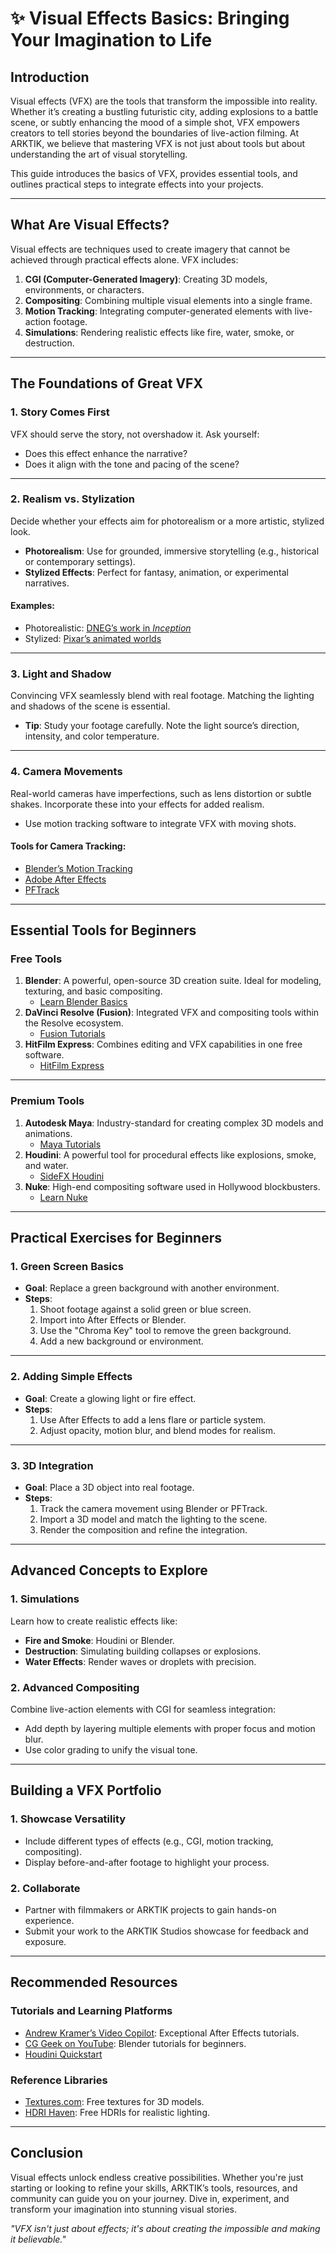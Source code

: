 # ✨ Visual Effects Basics: Bringing Your Imagination to Life

## Introduction

Visual effects (VFX) are the tools that transform the impossible into reality. Whether it’s creating a bustling futuristic city, adding explosions to a battle scene, or subtly enhancing the mood of a simple shot, VFX empowers creators to tell stories beyond the boundaries of live-action filming. At ARKTIK, we believe that mastering VFX is not just about tools but about understanding the art of visual storytelling.

This guide introduces the basics of VFX, provides essential tools, and outlines practical steps to integrate effects into your projects.

---

## What Are Visual Effects?

Visual effects are techniques used to create imagery that cannot be achieved through practical effects alone. VFX includes:
1. **CGI (Computer-Generated Imagery)**: Creating 3D models, environments, or characters.
2. **Compositing**: Combining multiple visual elements into a single frame.
3. **Motion Tracking**: Integrating computer-generated elements with live-action footage.
4. **Simulations**: Rendering realistic effects like fire, water, smoke, or destruction.

---

## The Foundations of Great VFX

### **1. Story Comes First**
VFX should serve the story, not overshadow it. Ask yourself:
- Does this effect enhance the narrative?
- Does it align with the tone and pacing of the scene?

---

### **2. Realism vs. Stylization**
Decide whether your effects aim for photorealism or a more artistic, stylized look. 
- **Photorealism**: Use for grounded, immersive storytelling (e.g., historical or contemporary settings).
- **Stylized Effects**: Perfect for fantasy, animation, or experimental narratives.

#### Examples:
- Photorealistic: [DNEG’s work in *Inception*](https://www.dneg.com)
- Stylized: [Pixar’s animated worlds](https://www.pixar.com)

---

### **3. Light and Shadow**
Convincing VFX seamlessly blend with real footage. Matching the lighting and shadows of the scene is essential.
- **Tip**: Study your footage carefully. Note the light source’s direction, intensity, and color temperature.

---

### **4. Camera Movements**
Real-world cameras have imperfections, such as lens distortion or subtle shakes. Incorporate these into your effects for added realism.
- Use motion tracking software to integrate VFX with moving shots.

#### Tools for Camera Tracking:
- [Blender’s Motion Tracking](https://www.blender.org)
- [Adobe After Effects](https://www.adobe.com/products/aftereffects.html)
- [PFTrack](https://www.thepixelfarm.co.uk/products/pftrack/)

---

## Essential Tools for Beginners

### **Free Tools**
1. **Blender**: A powerful, open-source 3D creation suite. Ideal for modeling, texturing, and basic compositing.
   - [Learn Blender Basics](https://www.blender.org/support/tutorials/)
2. **DaVinci Resolve (Fusion)**: Integrated VFX and compositing tools within the Resolve ecosystem.
   - [Fusion Tutorials](https://www.blackmagicdesign.com/products/davinciresolve/training)
3. **HitFilm Express**: Combines editing and VFX capabilities in one free software.
   - [HitFilm Express](https://fxhome.com/product/hitfilm)

---

### **Premium Tools**
1. **Autodesk Maya**: Industry-standard for creating complex 3D models and animations.
   - [Maya Tutorials](https://www.autodesk.com/products/maya/overview)
2. **Houdini**: A powerful tool for procedural effects like explosions, smoke, and water.
   - [SideFX Houdini](https://www.sidefx.com)
3. **Nuke**: High-end compositing software used in Hollywood blockbusters.
   - [Learn Nuke](https://learn.foundry.com/nuke)

---

## Practical Exercises for Beginners

### **1. Green Screen Basics**
- **Goal**: Replace a green background with another environment.
- **Steps**:
  1. Shoot footage against a solid green or blue screen.
  2. Import into After Effects or Blender.
  3. Use the "Chroma Key" tool to remove the green background.
  4. Add a new background or environment.

---

### **2. Adding Simple Effects**
- **Goal**: Create a glowing light or fire effect.
- **Steps**:
  1. Use After Effects to add a lens flare or particle system.
  2. Adjust opacity, motion blur, and blend modes for realism.

---

### **3. 3D Integration**
- **Goal**: Place a 3D object into real footage.
- **Steps**:
  1. Track the camera movement using Blender or PFTrack.
  2. Import a 3D model and match the lighting to the scene.
  3. Render the composition and refine the integration.

---

## Advanced Concepts to Explore

### **1. Simulations**
Learn how to create realistic effects like:
- **Fire and Smoke**: Houdini or Blender.
- **Destruction**: Simulating building collapses or explosions.
- **Water Effects**: Render waves or droplets with precision.

### **2. Advanced Compositing**
Combine live-action elements with CGI for seamless integration:
- Add depth by layering multiple elements with proper focus and motion blur.
- Use color grading to unify the visual tone.

---

## Building a VFX Portfolio

### **1. Showcase Versatility**
- Include different types of effects (e.g., CGI, motion tracking, compositing).
- Display before-and-after footage to highlight your process.

### **2. Collaborate**
- Partner with filmmakers or ARKTIK projects to gain hands-on experience.
- Submit your work to the ARKTIK Studios showcase for feedback and exposure.

---

## Recommended Resources

### Tutorials and Learning Platforms
- [Andrew Kramer’s Video Copilot](https://www.videocopilot.net): Exceptional After Effects tutorials.
- [CG Geek on YouTube](https://www.youtube.com/user/Blenderfan93): Blender tutorials for beginners.
- [Houdini Quickstart](https://www.sidefx.com/learn/getting_started/)

### Reference Libraries
- [Textures.com](https://www.textures.com): Free textures for 3D models.
- [HDRI Haven](https://polyhaven.com/hdris): Free HDRIs for realistic lighting.

---

## Conclusion

Visual effects unlock endless creative possibilities. Whether you're just starting or looking to refine your skills, ARKTIK’s tools, resources, and community can guide you on your journey. Dive in, experiment, and transform your imagination into stunning visual stories.

*"VFX isn't just about effects; it's about creating the impossible and making it believable."*

